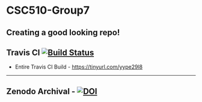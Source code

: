 # CSC510-Group7
## Creating a good looking repo! 

## Travis CI [![Build Status](https://travis-ci.org/AnanyaNunna/CSC510-Group7.svg?branch=master)](https://travis-ci.org/AnanyaNunna/CSC510-Group7)

- Entire Travis CI Build - https://tinyurl.com/yype29l8 

---

## Zenodo Archival - [![DOI](https://zenodo.org/badge/DOI/10.5281/zenodo.3987441.svg)](https://doi.org/10.5281/zenodo.3987441)
